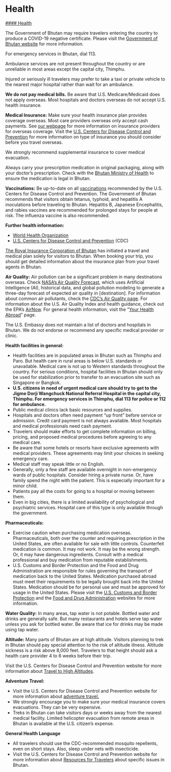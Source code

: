 # Health

[#### Health](javascript:void(0); "Health")

The Government of Bhutan may require travelers entering the country to produce a COVID-19 negative certificate. Please visit the [Government of Bhutan website](https://www.doi.gov.bt/?p=1908&lang=en) for more information.  
  
For emergency services in Bhutan, dial 113.  
  
Ambulance services are not present throughout the country or are unreliable in most areas except the capital city, Thimphu.  
  
Injured or seriously ill travelers may prefer to take a taxi or private vehicle to the nearest major hospital rather than wait for an ambulance.  
  
**We do not pay medical bills.** Be aware that U.S. Medicare/Medicaid does not apply overseas. Most hospitals and doctors overseas do not accept U.S. health insurance.

**Medical Insurance:** Make sure your health insurance plan provides coverage overseas. Most care providers overseas only accept cash payments. See [our webpage](https://travel.state.gov/content/travel/en/international-travel/before-you-go/your-health-abroad/insurance-providers-overseas.html) for more information on insurance providers for overseas coverage. Visit the [U.S. Centers for Disease Control and Prevention](https://wwwnc.cdc.gov/travel/page/insurance) for more information on type of insurance you should consider before you travel overseas.  
  
We strongly recommend supplemental insurance to cover medical evacuation.  
  
Always carry your prescription medication in original packaging, along with your doctor’s prescription. Check with the [Bhutan Ministry of Health](https://www.moh.gov.bt/) to ensure the medication is legal in Bhutan.

**Vaccinations:** Be up-to-date on all [vaccinations](http://wwwnc.cdc.gov/travel/page/vaccinations.htm) recommended by the U.S. Centers for Disease Control and Prevention. The Government of Bhutan recommends that visitors obtain tetanus, typhoid, and hepatitis A inoculations before traveling to Bhutan. Hepatitis B, Japanese Encephalitis, and rabies vaccines are recommended for prolonged stays for people at risk. The influenza vaccine is also recommended.

**Further health information:**

* [World Health Organization](https://www.who.int/)
* [U.S. Centers for Disease Control and Prevention](http://wwwnc.cdc.gov/travel/) (CDC)

[The Royal Insurance Corporation of Bhutan](https://www.ricb.bt/) has initiated a travel and medical plan solely for visitors to Bhutan. When booking your trip, you should get detailed information about the insurance plan from your travel agents in Bhutan.

**Air Quality:** Air pollution can be a significant problem in many destinations overseas. Check [NASA’s Air Quality Forecast](https://aeronet.gsfc.nasa.gov/new_web/aqforecast), which uses Artificial Intelligence (AI), historical data, and global pollution modeling to generate a three-day forecast of expected air quality in [destination]. For information about common air pollutants, check the [CDC’s Air Quality page](https://www.cdc.gov/air-quality/pollutants/). For information about the U.S. Air Quality Index and health guidance, check out the EPA’s [AirNow](https://www.airnow.gov/aqi/aqi-basics/). For general health information, visit the “[Your Health Abroad](https://travel.state.gov/content/travel/en/international-travel/before-you-go/your-health-abroad.html)” page.  
  
The U.S. Embassy does not maintain a list of doctors and hospitals in Bhutan. We do not endorse or recommend any specific medical provider or clinic.

**Health facilities in general:**

* Health facilities are in populated areas in Bhutan such as Thimphu and Paro. But health care in rural areas is below U.S. standards or unavailable. Medical care is not up to Western standards throughout the country. For serious conditions, hospital facilities in Bhutan should only be used for stabilization prior to transfer to an evacuation site such as Singapore or Bangkok.
* **U.S. citizens in need of urgent medical care should try to get to the Jigme Dorji Wangchuck National Referral Hospital in the capital city, Thimphu. For emergency services in Thimphu, dial 113 for police or 112 for ambulance.**
* Public medical clinics lack basic resources and supplies.
* Hospitals and doctors often need payment “up front” before service or admission. Credit card payment is not always available. Most hospitals and medical professionals need cash payment.
* Travelers should make efforts to get complete information on billing, pricing, and proposed medical procedures before agreeing to any medical care.
* Be aware that some hotels or resorts have exclusive agreements with medical providers. These agreements may limit your choices in seeking emergency care.
* Medical staff may speak little or no English.
* Generally, only a few staff are available overnight in non-emergency wards of public hospitals. Consider hiring a private nurse. Or, have family spend the night with the patient. This is especially important for a minor child.
* Patients pay all the costs for going to a hospital or moving between them.
* Even in big cities, there is a limited availability of psychological and psychiatric services. Hospital care of this type is only available through the government.

**Pharmaceuticals:**

* Exercise caution when purchasing medication overseas. Pharmaceuticals, both over the counter and requiring prescription in the United States, are often available for sale with little controls. Counterfeit medication is common. It may not work. It may be the wrong strength. Or, it may have dangerous ingredients. Consult with a medical professional and buy medication from reputable establishments.
* U.S. Customs and Border Protection and the Food and Drug Administration are responsible for rules governing the transport of medication back to the United States. Medication purchased abroad must meet their requirements to be legally brought back into the United States. Medication should be for personal use and must be approved for usage in the United States. Please visit the [U.S. Customs and Border Protection](https://www.cbp.gov/travel/us-citizens/know-before-you-go/prohibited-and-restricted-items) and the [Food and Drug Administration](https://www.fda.gov/drugs/resourcesforyou/consumers/buyingusingmedicinesafely/buyingmedicinefromoutsidetheunitedstates/default.htm) websites for more information.

**Water Quality:** In many areas, tap water is not potable. Bottled water and drinks are generally safe. But many restaurants and hotels serve tap water unless you ask for bottled water. Be aware that ice for drinks may be made using tap water.

**Altitude:** Many parts of Bhutan are at high altitude. Visitors planning to trek in Bhutan should pay special attention to the risk of altitude illness. Altitude sickness is a risk above 8,000 feet. Travelers to that height should ask a health care provider 4 to 6 weeks before their trip.

Visit the U.S. Centers for Disease Control and Prevention website for more information about [Travel to High Altitudes](https://wwwnc.cdc.gov/travel/page/travel-to-high-altitudes).

**Adventure Travel:**

* Visit the U.S. Centers for Disease Control and Prevention website for more information about [adventure travel.](https://wwwnc.cdc.gov/travel/page/adventure)
* We strongly encourage you to make sure your medical insurance covers evacuations. They can be very expensive.
* Treks in Bhutan can take visitors days or weeks away from the nearest medical facility. Limited helicopter evacuation from remote areas in Bhutan is available at the U.S. citizen’s expense.

**General Health Language**

* All travelers should use the CDC-recommended mosquito repellents, even on short stays. Also, sleep under nets with insecticide.
* Visit the U.S. Centers for Disease Control and Prevention website for more information about [Resources for Travelers](https://wwwnc.cdc.gov/travel/page/traveler-information-center) about specific issues in Bhutan.